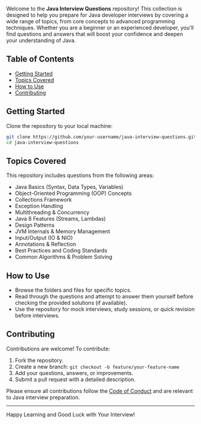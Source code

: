 Welcome to the **Java Interview Questions** repository! This collection is designed to help you prepare for Java developer interviews by covering a wide range of topics, from core concepts to advanced programming techniques. Whether you are a beginner or an experienced developer, you'll find questions and answers that will boost your confidence and deepen your understanding of Java.

## Table of Contents

- [Getting Started](#getting-started)
- [Topics Covered](#topics-covered)
- [How to Use](#how-to-use)
- [Contributing](#contributing)

## Getting Started

Clone the repository to your local machine:

```bash
git clone https://github.com/your-username/java-interview-questions.git
cd java-interview-questions
```

## Topics Covered

This repository includes questions from the following areas:

- Java Basics (Syntax, Data Types, Variables)
- Object-Oriented Programming (OOP) Concepts
- Collections Framework
- Exception Handling
- Multithreading & Concurrency
- Java 8 Features (Streams, Lambdas)
- Design Patterns
- JVM Internals & Memory Management
- Input/Output (IO & NIO)
- Annotations & Reflection
- Best Practices and Coding Standards
- Common Algorithms & Problem Solving

## How to Use

- Browse the folders and files for specific topics.
- Read through the questions and attempt to answer them yourself before checking the provided solutions (if available).
- Use the repository for mock interviews, study sessions, or quick revision before interviews.

## Contributing

Contributions are welcome! To contribute:

1. Fork the repository.
2. Create a new branch: `git checkout -b feature/your-feature-name`
3. Add your questions, answers, or improvements.
4. Submit a pull request with a detailed description.

Please ensure all contributions follow the [Code of Conduct](CODE_OF_CONDUCT.md) and are relevant to Java interview preparation.

---

Happy Learning and Good Luck with Your Interview!
